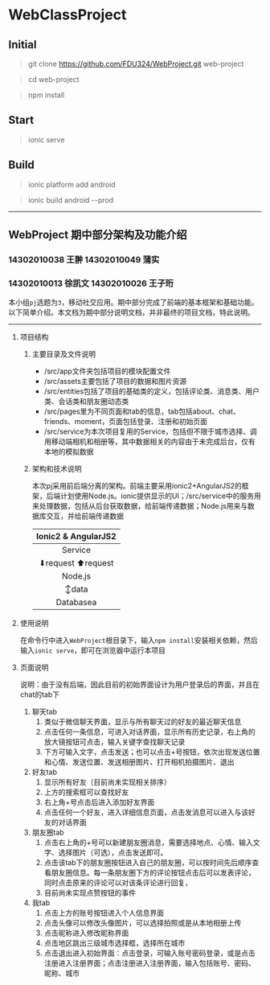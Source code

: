 # WebClassProject
## Initial

> git clone https://github.com/FDU324/WebProject.git web-project

> cd web-project

> npm install


## Start

> ionic serve

## Build

> ionic platform add android

> ionic build android --prod

---
## WebProject 期中部分架构及功能介绍

### 14302010038 王翀 14302010049 蒲实
### 14302010013 徐凯文 14302010026 王子珩

本小组`pj`选题为`3`，移动社交应用。期中部分完成了前端的基本框架和基础功能。以下简单介绍。本文档为期中部分说明文档，并非最终的项目文档，特此说明。

---

1. 项目结构
    1. 主要目录及文件说明
        - /src/app文件夹包括项目的模块配置文件
        - /src/assets主要包括了项目的数据和图片资源
        - /src/entities包括了项目的基础类的定义，包括评论类、消息类、用户类、会话类和朋友圈动态类
        - /src/pages里为不同页面和tab的信息，tab包括about、chat、friends、moment，页面包括登录、注册和初始页面
        - /src/service为本次项目复用的Service，包括但不限于城市选择、调用移动端相机和相册等，其中数据相关的内容由于未完成后台，仅有本地的模拟数据
    2. 架构和技术说明

        本次pj采用前后端分离的架构。前端主要采用ionic2+AngularJS2的框架，后端计划使用Node.js。ionic提供显示的UI；/src/service中的服务用来处理数据，包括从后台获取数据，给前端传递数据；Node.js用来与数据库交互，并给前端传递数据
        
        | Ionic2  & AngularJS2 |
        |:----:|
        | Service |
        | ⬇request  ⬆request |
        | Node.js |
        | ↕️data |
        | Databasea |
            
2. 使用说明

    在命令行中进入`WebProject`根目录下，输入`npm install`安装相关依赖，然后输入`ionic serve`，即可在浏览器中运行本项目

3. 页面说明

    说明：由于没有后端，因此目前的初始界面设计为用户登录后的界面，并且在chat的tab下
    
    1. 聊天tab
        1. 类似于微信聊天界面，显示与所有聊天过的好友的最近聊天信息
        2. 点击任何一条信息，可进入对话界面，显示所有历史记录，右上角的放大镜按钮可点击，输入关键字查找聊天记录
        3. 下方可输入文字，点击发送；也可以点击+号按钮，依次出现发送位置和心情、发送位置、发送相册图片、打开相机拍摄图片、退出
    2. 好友tab
        1. 显示所有好友（目前尚未实现相关排序）
        2. 上方的搜索框可以查找好友
        3. 右上角+号点击后进入添加好友界面
        4. 点击任何一个好友，进入详细信息页面，点击发消息可以进入与该好友的对话界面
    3. 朋友圈tab
        1. 点击右上角的+号可以新建朋友圈消息，需要选择地点、心情、输入文字、选择图片（可选），点击发送即可。
        2.	点击该tab下的朋友圈按钮进入自己的朋友圈，可以按时间先后顺序查看朋友圈信息。每一条朋友圈下方的评论按钮点击后可以发表评论，同时点击原来的评论可以对该条评论进行回复，
        3.	目前尚未实现点赞按钮的事件
    4.	我tab
        1.	点击上方的账号按钮进入个人信息界面
        2.	点击头像可以修改头像图片，可以选择拍照或是从本地相册上传
        3.	点击昵称进入修改昵称界面
        4.	点击地区跳出三级城市选择框，选择所在城市
        5.	点击退出进入初始界面：点击登录，可输入账号密码登录，或是点击注册进入注册界面；点击注册进入注册界面，输入包括账号、密码、昵称、城市



        

            






